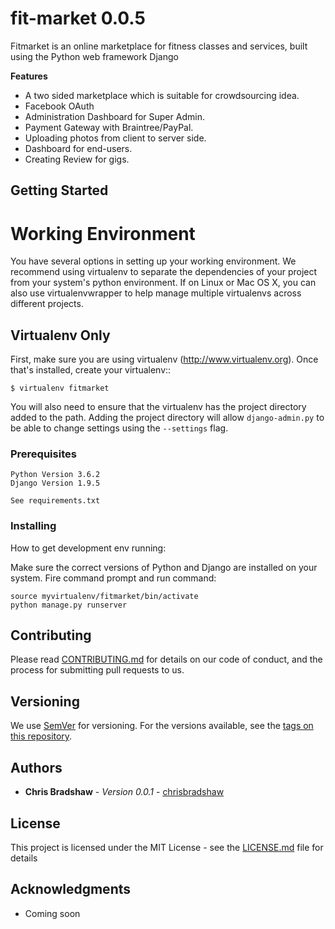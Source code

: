 # fit-market 0.0.5

Fitmarket is an online marketplace for fitness classes and services, built using the Python web framework Django


**Features**
    <ul>
        <li>A two sided marketplace which is suitable for crowdsourcing idea.</li>
        <li>Facebook OAuth</li>
        <li>Administration Dashboard for Super Admin.</li>
        <li>Payment Gateway with Braintree/PayPal.</li>
        <li>Uploading photos from client to server side.</li>
        <li>Dashboard for end-users.</li>
        <li>Creating Review for gigs.</li>
    </ul>



## Getting Started

Working Environment
===================

You have several options in setting up your working environment.  We recommend
using virtualenv to separate the dependencies of your project from your system's
python environment.  If on Linux or Mac OS X, you can also use virtualenvwrapper to help manage multiple virtualenvs across different projects.

Virtualenv Only
---------------

First, make sure you are using virtualenv (http://www.virtualenv.org). Once
that's installed, create your virtualenv::

    $ virtualenv fitmarket

You will also need to ensure that the virtualenv has the project directory
added to the path. Adding the project directory will allow `django-admin.py` to
be able to change settings using the `--settings` flag.


### Prerequisites

```
Python Version 3.6.2
Django Version 1.9.5

See requirements.txt
```

### Installing

How to get development env running:

Make sure the correct versions of Python and Django are installed on your system. Fire command prompt and run command:

```
source myvirtualenv/fitmarket/bin/activate
python manage.py runserver
```

## Contributing

Please read [CONTRIBUTING.md](https://gist.github.com/PurpleBooth/b24679402957c63ec426) for details on our code of conduct, and the process for submitting pull requests to us.

## Versioning

We use [SemVer](http://semver.org/) for versioning. For the versions available, see the [tags on this repository](https://github.com/your/project/tags).

## Authors

* **Chris Bradshaw** - *Version 0.0.1* - [chrisbradshaw](https://github.com/chrisbradshaw)

## License

This project is licensed under the MIT License - see the [LICENSE.md](LICENSE.md) file for details

## Acknowledgments

* Coming soon

